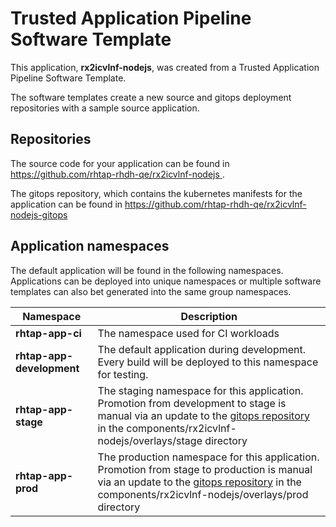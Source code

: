 # Trusted Application Pipeline Software Template

This application, **rx2icvlnf-nodejs**, was created from a Trusted Application Pipeline Software Template.

The software templates create a new source and gitops deployment repositories with a sample source application. 

## Repositories

The source code for your application can be found in [https://github.com/rhtap-rhdh-qe/rx2icvlnf-nodejs ](https://github.com/rhtap-rhdh-qe/rx2icvlnf-nodejs ).
 
The gitops repository, which contains the kubernetes manifests for the application can be found in 
[https://github.com/rhtap-rhdh-qe/rx2icvlnf-nodejs-gitops ](https://github.com/rhtap-rhdh-qe/rx2icvlnf-nodejs-gitops ) 

## Application namespaces 

The default application will be found in the following namespaces. Applications can be deployed into unique namespaces or multiple software templates can also bet generated into the same group namespaces.  

|  Namespace   |  Description   |  
| -------- | -------- |
| **rhtap-app-ci** | The namespace used for CI workloads |
| **rhtap-app-development** | The default application during development. Every build will be deployed to this namespace for testing. |
| **rhtap-app-stage** | The staging namespace for this application. Promotion from development to stage is manual via an update to the [gitops repository](https://github.com/rhtap-rhdh-qe/rx2icvlnf-nodejs-gitops ) in the components/rx2icvlnf-nodejs/overlays/stage directory |
| **rhtap-app-prod** | The production namespace for this application. Promotion from stage to production is manual via an update to the [gitops repository](https://github.com/rhtap-rhdh-qe/rx2icvlnf-nodejs-gitops ) in the components/rx2icvlnf-nodejs/overlays/prod directory |
